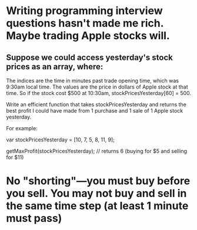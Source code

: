 # Writing programming interview questions hasn't made me rich. Maybe trading Apple stocks will.
## Suppose we could access yesterday's stock prices as an array, where:

 The indices are the time in minutes past trade opening time, which was 9:30am local time.
 The values are the price in dollars of Apple stock at that time.
 So if the stock cost $500 at 10:30am, stockPricesYesterday[60] = 500.

 Write an efficient function that takes stockPricesYesterday and returns the best profit I could have made from 1 purchase and 1 sale of 1 Apple stock yesterday.

 For example:

 var stockPricesYesterday = [10, 7, 5, 8, 11, 9];

 getMaxProfit(stockPricesYesterday);
 // returns 6 (buying for $5 and selling for $11)

# No "shorting"—you must buy before you sell. You may not buy and sell in the same time step (at least 1 minute must pass)
